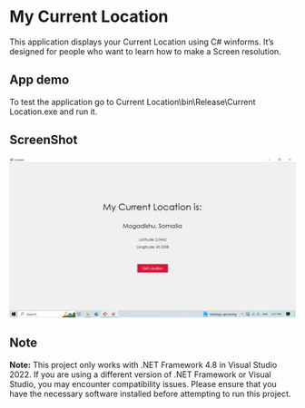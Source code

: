 # My Current Location

This application displays your Current Location using C# winforms. It’s designed for people who want to learn how to make a Screen resolution.


## App demo

To test the application go to Current Location\bin\Release\Current Location.exe  and run it.


## ScreenShot

![App Screenshot](https://github.com/AflaxCade/My-Current-Location/blob/main/Current%20Location.png?raw=true)

## Note

**Note:** This project only works with .NET Framework 4.8 in Visual Studio 2022. If you are using a different version of .NET Framework or Visual Studio, you may encounter compatibility issues. Please ensure that you have the necessary software installed before attempting to run this project.
